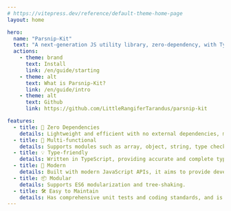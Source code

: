 ```yaml
---
# https://vitepress.dev/reference/default-theme-home-page
layout: home

hero:
  name: "Parsnip-Kit"
  text: "A next-generation JS utility library, zero-dependency, with TypeScript support."
  actions:
    - theme: brand
      text: Install
      link: /en/guide/starting
    - theme: alt
      text: What is Parsnip-Kit?
      link: /en/guide/intro
    - theme: alt
      text: Github
      link: https://github.com/LittleRangiferTarandus/parsnip-kit

features:
  - title: 🧳 Zero Dependencies
    details: Lightweight and efficient with no external dependencies, making it suitable for projects of any size.
  - title: 🔩 Multi-functional
    details: Supports modules such as array, object, string, type checking, asynchronous operation, function, and statistic. Adds functions that developers have been eager for.
  - title: 💡 Type-friendly
    details: Written in TypeScript, providing accurate and complete type hints to enhance the development experience and code quality.
  - title: 🚀 Modern
    details: Built with modern JavaScript APIs, it aims to provide developers with commonly used utility functions that are not yet natively supported.
  - title: 📦 Modular
    details: Supports ES6 modularization and tree-shaking.
  - title: 🛠️ Easy to Maintain
    details: Has comprehensive unit tests and coding standards, and is equipped with automated document generation and a document site project, making it easy for subsequent expansion and maintenance.
---
```


